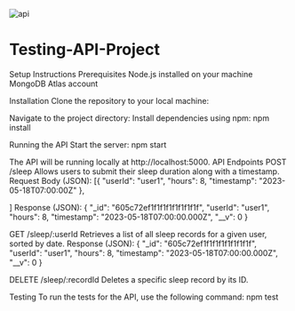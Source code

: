 
 ![api](https://github.com/parveen6010/Testing-API-Project/assets/77872164/4c1b2ed7-1c65-488f-8611-b2ac49876826)

 # Testing-API-Project
Setup Instructions
Prerequisites
Node.js installed on your machine
MongoDB Atlas account 

Installation
Clone the repository to your local machine:

Navigate to the project directory:
Install dependencies using npm:
npm install

Running the API
Start the server:
npm start

The API will be running locally at http://localhost:5000.
API Endpoints
POST /sleep
Allows users to submit their sleep duration along with a timestamp.
Request Body (JSON):
[{
  "userId": "user1",
  "hours": 8,
  "timestamp": "2023-05-18T07:00:00Z"
},

]
Response (JSON):
{
  "_id": "605c72ef1f1f1f1f1f1f1f1f",
  "userId": "user1",
  "hours": 8,
  "timestamp": "2023-05-18T07:00:00.000Z",
  "__v": 0
}

GET /sleep/:userId
Retrieves a list of all sleep records for a given user, sorted by date.
Response (JSON):
  {
    "_id": "605c72ef1f1f1f1f1f1f1f1f",
    "userId": "user1",
    "hours": 8,
    "timestamp": "2023-05-18T07:00:00.000Z",
    "__v": 0
  }

DELETE /sleep/:recordId
Deletes a specific sleep record by its ID.

Testing
To run the tests for the API, use the following command:
npm test


